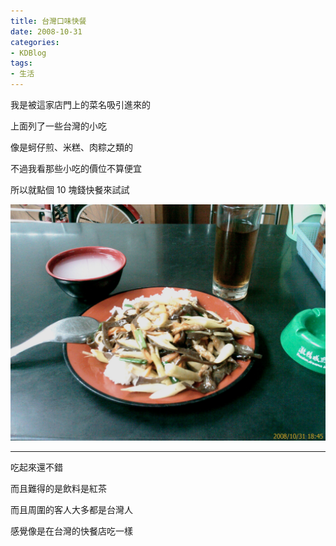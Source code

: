 ```yaml
---
title: 台灣口味快餐
date: 2008-10-31
categories:
- KDBlog
tags:
- 生活
---
```

我是被這家店門上的菜名吸引進來的

上面列了一些台灣的小吃

像是蚵仔煎、米糕、肉粽之類的

不過我看那些小吃的價位不算便宜

所以就點個 10 塊錢快餐來試試

![](IMAG0160.jpg)

---

吃起來還不錯

而且難得的是飲料是紅茶

而且周圍的客人大多都是台灣人

感覺像是在台灣的快餐店吃一樣

